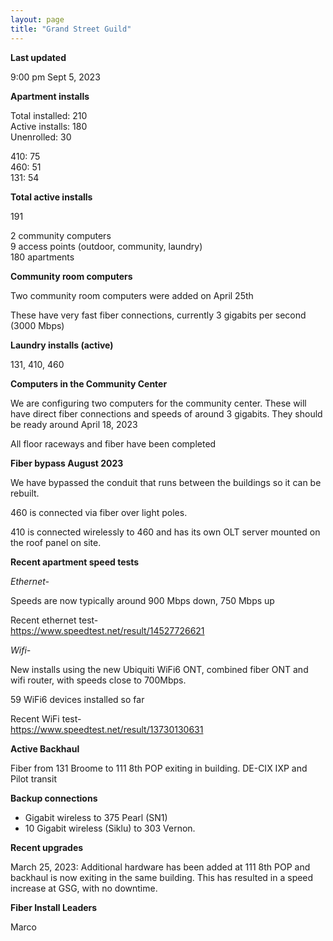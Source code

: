 ```yaml
---
layout: page
title: "Grand Street Guild"
---
```

**Last updated**

9:00 pm Sept 5, 2023

**Apartment installs**

Total installed: 210   
Active installs: 180  
Unenrolled: 30  

410: 75   
460: 51   
131: 54   

**Total active installs**

191

2 community computers   
9 access points (outdoor, community, laundry)   
180 apartments   


**Community room computers**

Two community room computers were added on April 25th

These have very fast fiber connections, currently 3 gigabits per second (3000 Mbps)

**Laundry installs (active)**

131, 410, 460

**Computers in the Community Center**

We are configuring two computers for the community center. These will have direct fiber connections and speeds of around 3 gigabits. They should be ready around April 18, 2023

All floor raceways and fiber have been completed

**Fiber bypass August 2023**

We have bypassed the conduit that runs between the buildings so it can be rebuilt.

460 is connected via fiber over light poles. 

410 is connected wirelessly to 460 and has its own OLT server mounted on the roof panel on site.

**Recent apartment speed tests**

*Ethernet-*

Speeds are now typically around 900 Mbps down, 750 Mbps up  

Recent ethernet test-  
https://www.speedtest.net/result/14527726621

*Wifi-*

New installs using the new Ubiquiti WiFi6 ONT, combined fiber ONT and wifi router, with speeds close to 700Mbps.  

59 WiFi6 devices installed so far

Recent WiFi test-  
https://www.speedtest.net/result/13730130631

**Active Backhaul**

Fiber from 131 Broome to 111 8th POP exiting in building. DE-CIX IXP and Pilot transit

**Backup connections**

- Gigabit wireless to 375 Pearl (SN1)  
- 10 Gigabit wireless (Siklu) to 303 Vernon. 

**Recent upgrades**

March 25, 2023: Additional hardware has been added at 111 8th POP and backhaul is now exiting in the same building. This has resulted in a speed increase at GSG, with no downtime.


**Fiber Install Leaders**  

Marco







